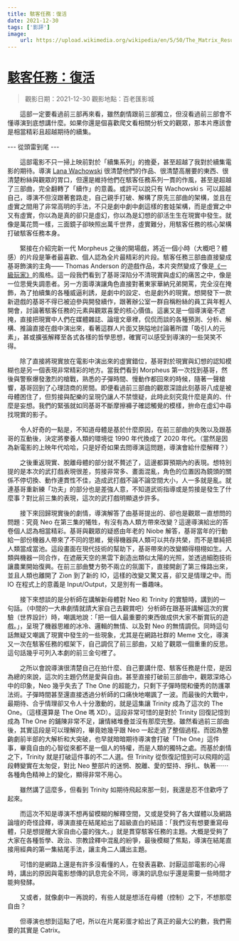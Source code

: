 ```yaml
---
title: 駭客任務：復活
date: 2021-12-30
tags: ['影評']
image:
    url: https://upload.wikimedia.org/wikipedia/en/5/50/The_Matrix_Resurrections.jpg
---
```


# [駭客任務：復活](https://en.wikipedia.org/wiki/The_Matrix_Resurrections)

> 觀影日期：2021-12-30
> 觀影地點：百老匯影城

　　這部一定要看過前三部再來看，雖然劇情跟前三部獨立，但沒看過前三部會不懂導演到底想講什麼。如果你還是個喜歡爬文看相關分析文的觀眾，那本片應該會是相當精彩且超越期待的續集。

--- 從頭雷到尾 ---

　　這部電影不只一掃上映前對於「續集系列」的擔憂，甚至超越了我對於續集電影的期待。導演 [Lana Wachowski](https://en.wikipedia.org/wiki/The_Wachowskis) 很清楚他們的作品、很清楚高層要的東西、很清楚粉絲與觀眾的胃口，但還是維持他們在駭客任務系列一貫的作風，甚至是超越了三部曲，完全翻轉了「續作」的意義。或許可以說只有 Wachowskiｓ 可以超越自己，導演不但沒跟著套路走，自己親手打破、解構了原先三部曲的架構，並且在虛實之間用了非常高明的手法，不只是劇中劇中劇這樣的套娃架構，而是虛實之中又有虛實，你以為是真的卻只是虛幻，你以為是幻想的卻活生生在現實中發生。就像是萬花筒一樣，三面鏡子卻映照出萬千世界，虛實難分，用駭客任務的核心架構打破駭客任務本身。

　　緊接在介紹完新一代 Morpheus 之後的開場戲，將近一個小時（大概吧？體感）的片段是筆者最喜歡、個人認為全片最精彩的片段。駭客任務三部曲直接變成基哥飾演的主角—— Thomas Anderson 的遊戲作品，本片突然變成了像是[《一級玩家》](https://en.wikipedia.org/wiki/Ready_Player_One_(film))的風格。這一段我們看到了基哥深陷分不清現實與虛幻的痛苦之中，像是一位思覺失調患者。另一方面導演讓角色直接對著東家華納兄弟開罵，完全沒在掩飾，為了拍續集的各種威逼利誘，是劇中的設定、也是劇外的現實。想開發下一款新遊戲的基哥不得已被迫參與開發續作，跟著辦公室一群自稱粉絲的員工與年輕人開會，討論著駭客任務的元素與觀眾喜愛的核心價值。這裏又是一個導演毫不遮掩，直接把現實中人們在媒體雜誌、論壇文章裡，侃侃而談的各種預測、分析、解構、推論直接在戲中演出來，看著這群人片面又狹隘地討論著所謂「吸引人的元素」，甚或擴張解釋至各式各樣的哲學思想，確實可以感受到導演的一些哭笑不得。

　　除了直接將現實放在電影中演出來的虛實錯位，基哥對於現實與幻想的認知模糊也是另一個表現非常精彩的地方。當我們看到 Morpheus 第一次找到基哥，然後與警察爆發激烈的槍戰，熟悉的子彈時間、慢動作都回來的時候，隨著一聲槍響，基哥回到了心理諮商的房間。即便看過前三部曲的觀眾深諳此刻基哥八成是被母體困住了，但剪接與配樂的呈現仍讓人不禁懷疑，此時此刻究竟什麼是真的、什麼是妄想。我們的緊張就如同基哥不斷摩擦褲子確認觸覺的模樣，拚命在虛幻中尋找現實的影子。

　　令人好奇的一點是，不知道母體是基於什麼原因，在前三部曲的失敗以及跟基哥的互動後，決定將豢養人類的環境從 1990 年代換成了 2020 年代。（當然是因為新電影的上映年代哈哈，只是好奇如果去問導演這問題，導演會給什麼解釋？）

　　之後重返現實、脫離母體的部分就不贅述了，這邊都算預期內的表現。想特別提的是本次的武打戲表現很差，剪接非常多、畫面混亂，角色的位置因為鏡頭的關係不停切換、動作連貫性不佳，造成武打戲不論不論空間大小，人一多就是亂。就連基哥重新練「功夫」的部分也是差強人意，不知道武術指導或是剪接是發生了什麼事？對比前三集的表現，這次的武打戲明顯退步許多。

　　接下來回歸現實後的劇情，導演解答了由基哥提出的、卻也是觀眾一直想問的問題：究竟 Neo 在第三集的犧牲，有沒有為人類方帶來改變？這邊導演給出的答卷個人認為相當精彩。基哥與觀眾的疑惑由年老的 Niobe 解答，基哥當年的行動給一部份機器人帶來了不同的思維，覺得機器與人類可以共存共榮，而不是單純把人類當成當池。這段畫面在現代技術的幫助下，基哥帶來的改變顯得栩栩如生。人類與機器一同合作，在遮蔽天空的黑雲下創造出類似太陽的光照，並透過細胞技術讓農業開始復興。在前三部曲雙方勢不兩立的氛圍下，直接開創了第三條路出來，並且人類也離開了 Zion 到了新的 IO，這樣的改變又驚又喜，卻又是情理之中。而 IO 在程式上的意義是 Input/Output，又是別有一番趣味。

　　接下來想談的是分析師在講解新母體對 Neo 和 Trinity 的實驗時，講到的一句話。（中間的一大串劇情就請大家自己去觀賞吧）分析師在跟基哥講解這次的實驗（世界設計）時，嘲諷地說：「把一個人最重要的東西做成供大家不斷賞玩的遊戲。」，呈現了機器思維的冰冷、邏輯的無情、以及對 Neo 的無情調侃。同時這句話無疑又嘲諷了現實中發生的一些現象，尤其是在網路社群的 Meme 文化，導演又一次在駭客任務的框架下，自己調侃了前三部曲，又給了觀眾一個重重的反思。這句話幾乎可列入本劇的前三金句裡了。

　　之所以會說導演很清楚自己在拍什麼、自己要講什麼、駭客任務是什麼，是因為總的來說，這次的主題仍然是愛與自由。甚至直接打破前三部曲中，觀眾深烙心中的印象，Neo 幾乎失去了 The One 的超能力，只剩下子彈時間和優秀的防護罩法術。子彈時間甚至還直接透過分析師的口痛快地嘲諷了一波。而最後的大戰中，最期待、合乎情理卻又令人十分激動的，就是這集讓 Trinity 成為了這次的 The One。（這樣還算是 The One 嗎 XD）。這段非常可惜的是對於 Trinity 回復記憶到成為 The One 的鋪陳非常不足，讓情緒堆疊並沒有那麼完整。雖然看過前三部曲後，其實這段是可以理解的，畢竟她幾乎跟 Neo 一起走過了整個過程。而因為整齣劇前半部的大解析和大突破，也早就暗暗期待導演會打破「The One」這件事，畢竟自由的心智從來都不是一個人的特權，而是人類的獨特之處。而基於劇情之下，Trinity 就是打破這件事的不二人選。但 Trinity 從恢復記憶到可以飛翔的這段轉變實在太匆促，對比 Neo 整部片的迷惘、脫離、愛的堅持、掙扎、執著⋯⋯各種角色精神上的變化，顯得非常不用心。

　　雖然講了這麼多，但看到 Trinity 如期待飛起來那一刻，我還是忍不住歡呼了起來。

　　而這次不知是導演不想再留模糊的解釋空間，又或是受夠了各大媒體以及網路論壇的奇怪詮釋，導演直接在結尾給出了超級直白的結語：「我們沒有想要重寫母體，只是想提醒大家自由心靈的強大。」就是貫穿駭客任務的主題。大概是受夠了大家在各種哲學、政治、宗教詮釋中混亂的紛爭，最後模糊了焦點，導演在結尾直接用經典的第一集結尾手法，讓主角二人講出主題。

　　可惜的是網路上還是有許多沒看懂的人，在發表喜歡、討厭這部電影的心得時，講出的原因與電影想傳的訊息完全不同，導演的訊息似乎還是需要一些時間才能夠發酵。

　　又或者，就像劇中一再說的，有些人就是想活在母體（控制）之下，不想那麼自由？

　　但導演也想到這點了吧，所以在片尾彩蛋才給出了真正的最大公約數，我們需要的其實是 Catrix。
